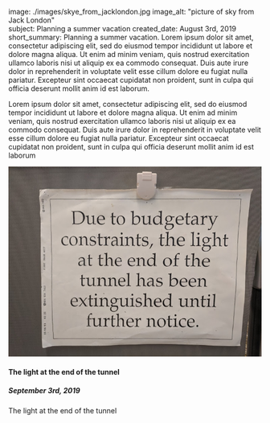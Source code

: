 image: ./images/skye_from_jacklondon.jpg
image_alt: "picture of sky from Jack London"  
subject: Planning a summer vacation
created_date: August 3rd, 2019
short_summary: Planning a summer vacation. Lorem ipsum dolor sit amet, consectetur adipiscing elit, sed do eiusmod tempor incididunt ut labore et dolore magna aliqua. Ut enim ad minim veniam, quis nostrud exercitation ullamco laboris nisi ut aliquip ex ea commodo consequat. Duis aute irure dolor in reprehenderit in voluptate velit esse cillum dolore eu fugiat nulla pariatur. Excepteur sint occaecat cupidatat non proident, sunt in culpa qui officia deserunt mollit anim id est laborum.


<p>Lorem ipsum dolor sit amet, consectetur adipiscing elit, sed do eiusmod tempor incididunt ut labore et dolore magna aliqua. Ut enim ad minim veniam, quis nostrud exercitation ullamco laboris nisi ut aliquip ex ea commodo consequat. Duis aute irure dolor in reprehenderit in voluptate velit esse cillum dolore eu fugiat nulla pariatur. Excepteur sint occaecat cupidatat non proident, sunt in culpa qui officia deserunt mollit anim id est laborum</p>

<div class="row main">
  <div class="media">
    <img class="mr-3 media_image" src="./images/the_light_at_the_end_of_the_tunnel.jpg" alt="Sample photo">
    <div class="media-body">
        <h4>The light at the end of the tunnel</h4>
        <h5>September 3rd, 2019</h5>
        <p>The light at the end of the tunnel</p>
    </div>
  </div>
</div>